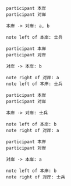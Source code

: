 ```sequence
participant 本岸
participant 对岸

本岸 -> 对岸: a, b

note left of 本岸: 士兵
```

```sequence
participant 本岸
participant 对岸

对岸 -> 本岸: b

note right of 对岸: a
note left of 本岸: 士兵

```

```sequence
participant 本岸
participant 对岸

本岸 -> 对岸: 士兵

note left of 本岸: b
note right of 对岸: a
```

```sequence
participant 本岸
participant 对岸

对岸 -> 本岸: a

note left of 本岸: b
note right of 对岸: 士兵
```